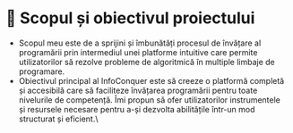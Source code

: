 # 🔭 Scopul și obiectivul proiectului

* Scopul meu este de a sprijini și îmbunătăți procesul de învățare al programării prin intermediul unei platforme intuitive care permite utilizatorilor să rezolve probleme de algoritmică în multiple limbaje de programare.
* Obiectivul principal al InfoConquer este să creeze o platformă completă și accesibilă care să faciliteze învățarea programării pentru toate nivelurile de competență. Îmi propun să ofer utilizatorilor instrumentele și resursele necesare pentru a-și dezvolta abilitățile într-un mod structurat și eficient.\
